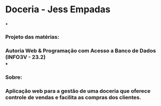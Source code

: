 # Doceria - Jess Empadas
• <h3>Projeto das matérias:<h3> Autoria Web & Programação com Acesso a Banco de Dados
(INFO3V - 23.2)<br>
• <h3>Sobre:<h3> Aplicação web para a gestão de uma doceria que oferece controle de vendas e facilita as compras dos clientes.

